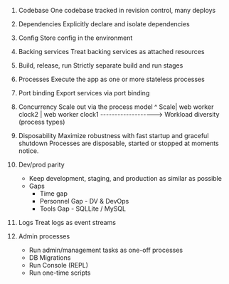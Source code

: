 1. Codebase
    One codebase tracked in revision control, many deploys
2. Dependencies
    Explicitly declare and isolate dependencies
3. Config
    Store config in the environment
4. Backing services
    Treat backing services as attached resources
5. Build, release, run
    Strictly separate build and run stages
6. Processes
    Execute the app as one or more stateless processes
7. Port binding
    Export services via port binding
8. Concurrency
   Scale out via the process model
      ^
 Scale| web worker clock2
      | web worker clock1
       ------------------->
           Workload diversity (process types)
10. Disposability
    Maximize robustness with fast startup and graceful shutdown
    Processes are disposable, started or stopped at moments notice.
    
10. Dev/prod parity
    - Keep development, staging, and production as similar as possible
    - Gaps
      - Time gap
      - Personnel Gap - DV & DevOps
      - Tools Gap - SQLLite / MySQL
11. Logs
    Treat logs as event streams
12. Admin processes
    - Run admin/management tasks as one-off processes
    - DB Migrations
    - Run Console (REPL)
    - Run one-time scripts